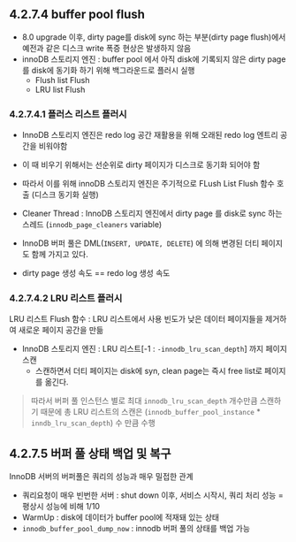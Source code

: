 ## 4.2.7.4 buffer pool flush 

- 8.0 upgrade 이후, dirty page를 disk에 sync 하는 부분(dirty page flush)에서 예전과 같은 디스크 write 폭증 현상은 발생하지 않음 
- innoDB 스토리지 엔진 : buffer pool 에서 아직 disk에 기록되지 않은 dirty page를 disk에 동기화 하기 위해 백그라운드로 플러시 실행 
  - Flush list Flush 
  - LRU list Flush 


### 4.2.7.4.1 플러스 리스트 플러시 
- InnoDB 스토리지 엔진은 redo log 공간 재활용을 위해 오래된 redo log 엔트리 공간을 비워야함 
- 이 때 비우기 위해서는 선순위로 dirty 페이지가 디스크로 동기화 되어야 함 
- 따라서 이를 위해 innoDB 스토리지 엔진은 주기적으로 FLush List Flush 함수 호출 (디스크 동기화 실행) 


- Cleaner Thread : InnoDB 스토리지 엔진에서 dirty page 를 disk로 sync 하는 스레드 (`innodb_page_cleaners` variable)
- InnoDB 버퍼 풀은 DML(`INSERT, UPDATE, DELETE`) 에 의해 변경된 더티 페이지도 함께 가지고 있다. 
- dirty page 생성 속도 == redo log 생성 속도 


### 4.2.7.4.2 LRU 리스트 플러시 
LRU 리스트 Flush 함수 : LRU 리스트에서 사용 빈도가 낮은 데이터 페이지들을 제거하여 새로운 페이지 공간을 만듦 
- InnoDB 스토리지 엔진 : LRU 리스트[-1 : `-innodb_lru_scan_depth`] 까지 페이지 스캔 
  - 스캔하면서 더티 페이지는 disk에 syn, clean page는 즉시 free list로 페이지를 옮긴다. 

> 따라서 버퍼 풀 인스턴스 별로 최대 `innodb_lru_scan_depth` 개수만큼 스캔하기 때문에 총 LRU 리스트의 스캔은 (`innodb_buffer_pool_instance` * `inndb_lru_scan_depth`) 수 만큼 수행 

## 4.2.7.5 버퍼 풀 상태 백업 및 복구 

InnoDB 서버의 버퍼풀은 쿼리의 성능과 매우 밀접한 관계 
- 쿼리요청이 매우 빈번한 서버 : shut down 이후, 서비스 시작시, 쿼리 처리 성능 = 평상시 성능에 비해 1/10 
- WarmUp : disk에 데이터가 buffer pool에 적재돼 있는 상태 
- `innodb_buffer_pool_dump_now` : innodb 버퍼 풀의 상태를 백업 가능 

